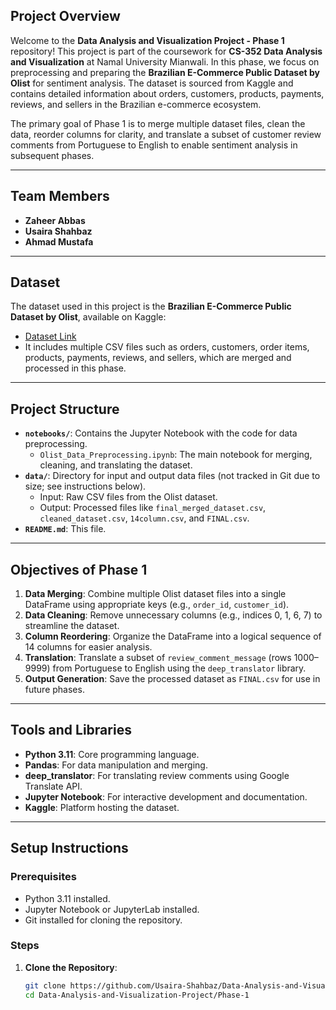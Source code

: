 
## Project Overview

Welcome to the **Data Analysis and Visualization Project - Phase 1** repository! This project is part of the coursework for **CS-352 Data Analysis and Visualization** at Namal University Mianwali. In this phase, we focus on preprocessing and preparing the **Brazilian E-Commerce Public Dataset by Olist** for sentiment analysis. The dataset is sourced from Kaggle and contains detailed information about orders, customers, products, payments, reviews, and sellers in the Brazilian e-commerce ecosystem.

The primary goal of Phase 1 is to merge multiple dataset files, clean the data, reorder columns for clarity, and translate a subset of customer review comments from Portuguese to English to enable sentiment analysis in subsequent phases.

---
## Team Members

- **Zaheer Abbas**
- **Usaira Shahbaz**
- **Ahmad Mustafa**


---

## Dataset

The dataset used in this project is the **Brazilian E-Commerce Public Dataset by Olist**, available on Kaggle:
- [Dataset Link](https://www.kaggle.com/datasets/olistbr/brazilian-ecommerce)
- It includes multiple CSV files such as orders, customers, order items, products, payments, reviews, and sellers, which are merged and processed in this phase.

---

## Project Structure

- **`notebooks/`**: Contains the Jupyter Notebook with the code for data preprocessing.
  - `Olist_Data_Preprocessing.ipynb`: The main notebook for merging, cleaning, and translating the dataset.
- **`data/`**: Directory for input and output data files (not tracked in Git due to size; see instructions below).
  - Input: Raw CSV files from the Olist dataset.
  - Output: Processed files like `final_merged_dataset.csv`, `cleaned_dataset.csv`, `14column.csv`, and `FINAL.csv`.
- **`README.md`**: This file.

---

## Objectives of Phase 1

1. **Data Merging**: Combine multiple Olist dataset files into a single DataFrame using appropriate keys (e.g., `order_id`, `customer_id`).
2. **Data Cleaning**: Remove unnecessary columns (e.g., indices 0, 1, 6, 7) to streamline the dataset.
3. **Column Reordering**: Organize the DataFrame into a logical sequence of 14 columns for easier analysis.
4. **Translation**: Translate a subset of `review_comment_message` (rows 1000–9999) from Portuguese to English using the `deep_translator` library.
5. **Output Generation**: Save the processed dataset as `FINAL.csv` for use in future phases.

---

## Tools and Libraries

- **Python 3.11**: Core programming language.
- **Pandas**: For data manipulation and merging.
- **deep_translator**: For translating review comments using Google Translate API.
- **Jupyter Notebook**: For interactive development and documentation.
- **Kaggle**: Platform hosting the dataset.

---

## Setup Instructions

### Prerequisites
- Python 3.11 installed.
- Jupyter Notebook or JupyterLab installed.
- Git installed for cloning the repository.

### Steps
1. **Clone the Repository**:
   ```bash
   git clone https://github.com/Usaira-Shahbaz/Data-Analysis-and-Visualization-Project.git
   cd Data-Analysis-and-Visualization-Project/Phase-1
